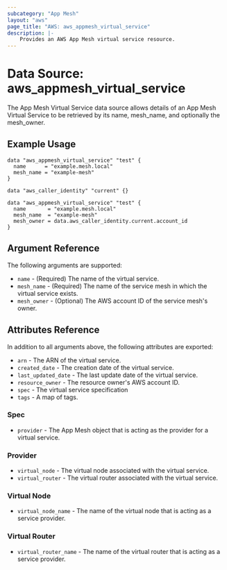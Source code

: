 ```yaml
---
subcategory: "App Mesh"
layout: "aws"
page_title: "AWS: aws_appmesh_virtual_service"
description: |-
    Provides an AWS App Mesh virtual service resource.
---
```


# Data Source: aws_appmesh_virtual_service

The App Mesh Virtual Service data source allows details of an App Mesh Virtual Service to be retrieved by its name, mesh_name, and optionally the mesh_owner.

## Example Usage

```hcl
data "aws_appmesh_virtual_service" "test" {
  name      = "example.mesh.local"
  mesh_name = "example-mesh"
}
```

```hcl
data "aws_caller_identity" "current" {}

data "aws_appmesh_virtual_service" "test" {
  name       = "example.mesh.local"
  mesh_name  = "example-mesh"
  mesh_owner = data.aws_caller_identity.current.account_id
}
```

## Argument Reference

The following arguments are supported:

* `name` - (Required) The name of the virtual service.
* `mesh_name` - (Required) The name of the service mesh in which the virtual service exists.
* `mesh_owner` - (Optional) The AWS account ID of the service mesh's owner.

## Attributes Reference

In addition to all arguments above, the following attributes are exported:

* `arn` - The ARN of the virtual service.
* `created_date` - The creation date of the virtual service.
* `last_updated_date` - The last update date of the virtual service.
* `resource_owner` - The resource owner's AWS account ID.
* `spec` - The virtual service specification
* `tags` - A map of tags.

### Spec

* `provider` - The App Mesh object that is acting as the provider for a virtual service.

### Provider

* `virtual_node` - The virtual node associated with the virtual service.
* `virtual_router` - The virtual router associated with the virtual service.

### Virtual Node

* `virtual_node_name` - The name of the virtual node that is acting as a service provider.

### Virtual Router

* `virtual_router_name` - The name of the virtual router that is acting as a service provider.
